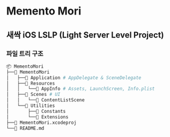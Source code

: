 # Memento Mori

## 새싹 iOS LSLP (Light Server Level Project)

### 파일 트리 구조
```bash
📦 MementoMori
├──📂 MementoMori
│   ├──📂 Application # AppDelegate & SceneDelegate
│   ├──📂 Resources
│   │   └──📂 AppInfo # Assets, LaunchScreen, Info.plist
│   ├──📂 Scenes # UI
│   │   └──📂 ContentListScene
│   └──📂 Utilities
│       ├──📂 Constants
│       └──📂 Extensions
├──📂 MementoMori.xcodeproj
└──📄 README.md
```
